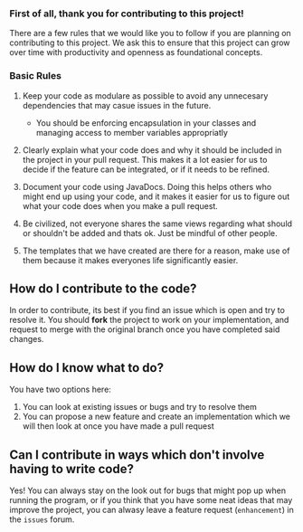 ### First of all, thank you for contributing to this project!

There are a few rules that we would like you to follow if you are planning on contributing to this project. We ask this to ensure that this project can grow over time with productivity and openness as foundational concepts.


### Basic Rules

1. Keep your code as modulare as possible to avoid any unnecesary dependencies that may casue issues in the future.
   - You should be enforcing encapsulation in your classes and managing access to member variables appropriatly
    
2. Clearly explain what your code does and why it should be included in the project in your pull request. This makes it a lot easier for us to decide if the feature can be integrated, or if it needs to be refined.

3. Document your code using JavaDocs. Doing this helps others who might end up using your code, and it makes it easier for us to figure out what your code does when you make a pull request.

4. Be civilized, not everyone shares the same views regarding what should or shouldn't be added and thats ok. Just be mindful of other people.

5. The templates that we have created are there for a reason, make use of them because it makes everyones life significantly easier.


## How do I contribute to the code?

In order to contribute, its best if you find an issue which is open and try to resolve it. You should **fork** the project to work on your implementation, and request to merge with the original branch once you have completed said changes. 


## How do I know what to do?
 
You have two options here:
1. You can look at existing issues or bugs and try to resolve them
2. You can propose a new feature and create an implementation which we will then look at once you have made a pull request


## Can I contribute in ways which don't involve having to write code?

Yes! You can always stay on the look out for bugs that might pop up when running the program, or if you think that you have some neat ideas that may improve the project, you can alwasy leave a feature request (`enhancement`) in the `issues` forum.

